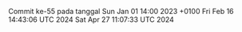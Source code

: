 Commit ke-55 pada tanggal Sun Jan 01 14:00 2023 +0100
Fri Feb 16 14:43:06 UTC 2024
Sat Apr 27 11:07:33 UTC 2024
